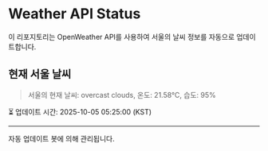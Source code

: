 
# Weather API Status

이 리포지토리는 OpenWeather API를 사용하여 서울의 날씨 정보를 자동으로 업데이트합니다.

## 현재 서울 날씨
> 서울의 현재 날씨: overcast clouds, 온도: 21.58°C, 습도: 95%

⏳ 업데이트 시간: 2025-10-05 05:25:00 (KST)

---
자동 업데이트 봇에 의해 관리됩니다.

